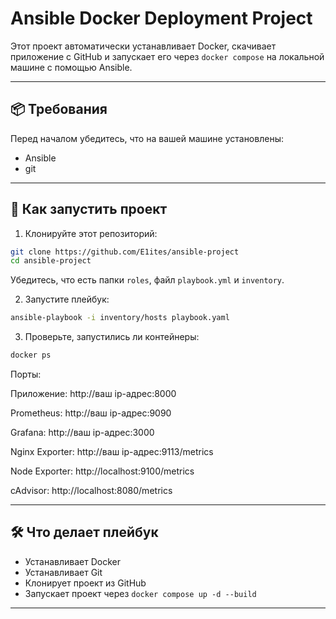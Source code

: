 # Ansible Docker Deployment Project

Этот проект автоматически устанавливает Docker, скачивает приложение с GitHub и запускает его через `docker compose` на локальной машине с помощью Ansible.

---

## 📦 Требования

Перед началом убедитесь, что на вашей машине установлены:
- Ansible
- git 
---

## 🚀 Как запустить проект

1. Клонируйте этот репозиторий:

```bash
git clone https://github.com/E1ites/ansible-project
cd ansible-project
```

Убедитесь, что есть папки `roles`, файл `playbook.yml` и `inventory`.

2. Запустите плейбук:

```bash
ansible-playbook -i inventory/hosts playbook.yaml

```
3. Проверьте, запустились ли контейнеры: 

```bash
docker ps

```
Порты:

Приложение: http://ваш ip-aдрес:8000

Prometheus: http://ваш ip-aдрес:9090

Grafana: http://ваш ip-aдрес:3000

Nginx Exporter: http://ваш ip-aдрес:9113/metrics

Node Exporter: http://localhost:9100/metrics

cAdvisor: http://localhost:8080/metrics

---

## 🛠 Что делает плейбук

* Устанавливает Docker
* Устанавливает Git
* Клонирует проект из GitHub
* Запускает проект через `docker compose up -d --build`
---

